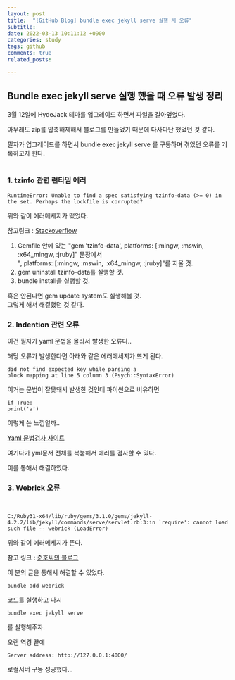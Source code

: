 ```yaml
---
layout: post
title:  "[GitHub Blog] bundle exec jekyll serve 실행 시 오류"
subtitle:   
date: 2022-03-13 10:11:12 +0900
categories: study
tags: github
comments: true
related_posts:

---
```



## Bundle exec jekyll serve 실행 했을 때 오류 발생 정리 <br/>

3월 12일에 HydeJack 테마를 업그레이드 하면서 파일을 갈아엎었다.<br/>

아무래도 zip를 압축해제해서 블로그를 만들었기 때문에 다사다난 했었던 것 같다.<br/>

필자가 업그레이드를 하면서 bundle exec jekyll serve 를 구동하며 겪었던 오류를 기록하고자 한다.<br/>
<br/>

### 1. tzinfo 관련 런타임 에러<br/>

```
RuntimeError: Unable to find a spec satisfying tzinfo-data (>= 0) in the set. Perhaps the lockfile is corrupted?
```
위와 같이 에러메세지가 떴었다.<br/>

참고링크 : [Stackoverflow](https://stackoverflow.com/questions/54191982/tzinfo-data-issue-when-starting-new-rails-project)

1. Gemfile 안에 있는 "gem 'tzinfo-data', platforms: [:mingw, :mswin, :x64_mingw, :jruby]" 문장에서<br/> ", platforms: [:mingw, :mswin, :x64_mingw, :jruby]"를 지울 것.<br/>
2. gem uninstall tzinfo-data를 실행할 것.
3. bundle install을 실행할 것.

혹은 안된다면 gem update system도 실행해볼 것.<br/>
그렇게 해서 해결했던 것 같다.<br/>


### 2. Indention 관련 오류<br/>

이건 필자가 yaml 문법을 몰라서 발생한 오류다..<br/>

해당 오류가 발생한다면 아래와 같은 에러메세지가 뜨게 된다.<br/>

```
did not find expected key while parsing a 
block mapping at line 5 column 3 (Psych::SyntaxError)
```

이거는 문법이 잘못돼서 발생한 것인데 파이썬으로 비유하면

```
if True:
print('a')
```
이렇게 쓴 느낌일까..<br/>

[Yaml 문법검사 사이트](https://onlineyamltools.com/validate-yaml)<br/>

여기다가 yml문서 전체를 복붙해서 에러를 검사할 수 있다.<br/>

이를 통해서 해결하였다.<br/>

### 3. Webrick 오류<br/>
<br/>

```
C:/Ruby31-x64/lib/ruby/gems/3.1.0/gems/jekyll-4.2.2/lib/jekyll/commands/serve/servlet.rb:3:in `require': cannot load such file -- webrick (LoadError)
```
위와 같이 에러메세지가 뜬다.<br/>

참고 링크 : [준호씨의 블로그](https://junho85.pe.kr/1850)

이 분의 글을 통해서 해결할 수 있었다.<br/>

```
bundle add webrick
```
코드를 실행하고 다시

```
bundle exec jekyll serve
```
를 실행해주자.<br/>

오랜 역경 끝에 

```
Server address: http://127.0.0.1:4000/
```

로컬서버 구동 성공했다...<br/>